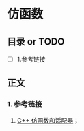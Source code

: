 # 仿函数
## 目录 or TODO
- [ ] 1.参考链接
## 正文

### 1. 参考链接

1. [C++ 仿函数和适配器](https://www.cnblogs.com/faithfu/p/8932375.html)；

